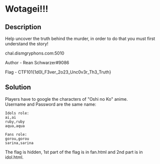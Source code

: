 # Wotagei!!!

## Description
Help uncover the truth behind the murder, in order to do that you must first understand the story!

chal.dismgryphons.com:5010

Author - Rean Schwarzer#9086

Flag - CTF101{1d0l_F3ver_2o23_Unc0v3r_Th3_Truth}

## Solution
Players have to google the characters of "Oshi no Ko" anime. <br>
Username and Password are the same name:
```
Idols role:
ai,ai
ruby,ruby
aqua,aqua

Fans role:
gorou,gorou
sarina,sarina
```

The flag is hidden, 1st part of the flag is in fan.html and 2nd part is in idol.html.
